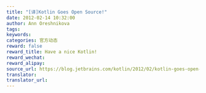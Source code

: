 ```yaml
---
title: "[译]Kotlin Goes Open Source!"
date: 2012-02-14 10:32:00
author: Ann Oreshnikova
tags:
keywords:
categories: 官方动态
reward: false
reward_title: Have a nice Kotlin!
reward_wechat:
reward_alipay:
source_url: https://blog.jetbrains.com/kotlin/2012/02/kotlin-goes-open-source-2/
translator:
translator_url:
---
```


